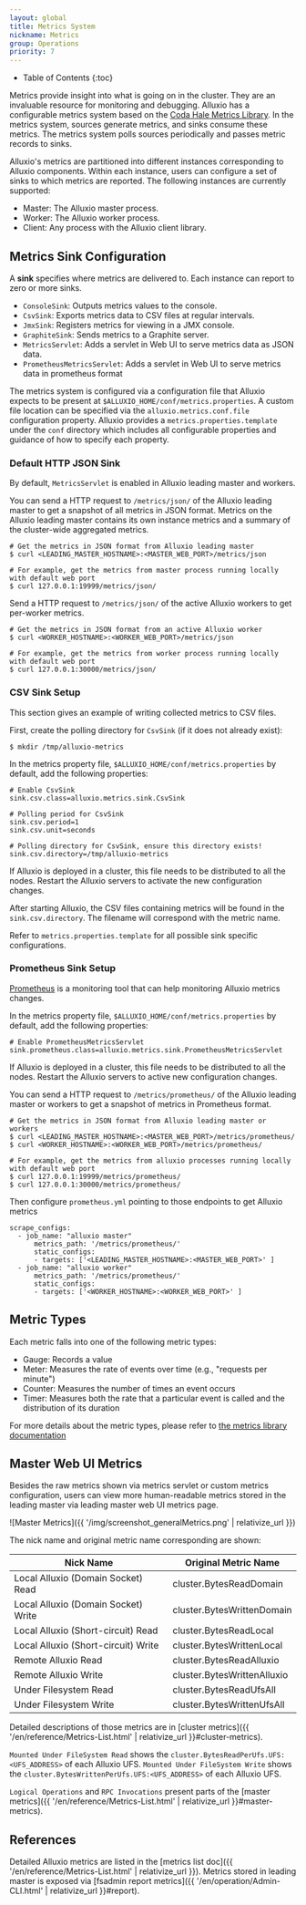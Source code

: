 ```yaml
---
layout: global
title: Metrics System
nickname: Metrics
group: Operations
priority: 7
---
```


* Table of Contents
{:toc}

Metrics provide insight into what is going on in the cluster. 
They are an invaluable resource for monitoring and debugging. 
Alluxio has a configurable metrics system based on the [Coda Hale Metrics Library](https://github.com/dropwizard/metrics). 
In the metrics system, sources generate metrics, and sinks consume these metrics. 
The metrics system polls sources periodically and passes metric records to sinks.

Alluxio's metrics are partitioned into different instances corresponding to Alluxio components.
Within each instance, users can configure a set of sinks to which metrics are reported. 
The following instances are currently supported:

* Master: The Alluxio master process.
* Worker: The Alluxio worker process.
* Client: Any process with the Alluxio client library.

## Metrics Sink Configuration

A **sink** specifies where metrics are delivered to. 
Each instance can report to zero or more sinks.

* `ConsoleSink`: Outputs metrics values to the console.
* `CsvSink`: Exports metrics data to CSV files at regular intervals.
* `JmxSink`: Registers metrics for viewing in a JMX console.
* `GraphiteSink`: Sends metrics to a Graphite server.
* `MetricsServlet`: Adds a servlet in Web UI to serve metrics data as JSON data.
* `PrometheusMetricsServlet`: Adds a servlet in Web UI to serve metrics data in prometheus format

The metrics system is configured via a configuration file that Alluxio expects to be present at `$ALLUXIO_HOME/conf/metrics.properties`. 
A custom file location can be specified via the `alluxio.metrics.conf.file` configuration property. 
Alluxio provides a `metrics.properties.template` under the `conf` directory which includes all configurable properties 
and guidance of how to specify each property. 

### Default HTTP JSON Sink

By default, `MetricsServlet` is enabled in Alluxio leading master and workers. 

You can send a HTTP request to `/metrics/json/` of the Alluxio leading master to get a snapshot of all metrics in JSON format. 
Metrics on the Alluxio leading master contains its own instance metrics and a summary of the cluster-wide aggregated metrics.

```console
# Get the metrics in JSON format from Alluxio leading master
$ curl <LEADING_MASTER_HOSTNAME>:<MASTER_WEB_PORT>/metrics/json

# For example, get the metrics from master process running locally with default web port
$ curl 127.0.0.1:19999/metrics/json/
```

Send a HTTP request to `/metrics/json/` of the active Alluxio workers to get per-worker metrics.

```console
# Get the metrics in JSON format from an active Alluxio worker
$ curl <WORKER_HOSTNAME>:<WORKER_WEB_PORT>/metrics/json

# For example, get the metrics from worker process running locally with default web port
$ curl 127.0.0.1:30000/metrics/json/
``` 

### CSV Sink Setup

This section gives an example of writing collected metrics to CSV files.

First, create the polling directory for `CsvSink` (if it does not already exist):

```console
$ mkdir /tmp/alluxio-metrics
```

In the metrics property file, `$ALLUXIO_HOME/conf/metrics.properties` by default, add the following properties:

```
# Enable CsvSink
sink.csv.class=alluxio.metrics.sink.CsvSink

# Polling period for CsvSink
sink.csv.period=1
sink.csv.unit=seconds

# Polling directory for CsvSink, ensure this directory exists!
sink.csv.directory=/tmp/alluxio-metrics
```

If Alluxio is deployed in a cluster, this file needs to be distributed to all the nodes.
Restart the Alluxio servers to activate the new configuration changes.

After starting Alluxio, the CSV files containing metrics will be found in the `sink.csv.directory`. 
The filename will correspond with the metric name.

Refer to `metrics.properties.template` for all possible sink specific configurations. 

### Prometheus Sink Setup

[Prometheus](https://prometheus.io/) is a monitoring tool that can help monitoring Alluxio metrics changes.

In the metrics property file, `$ALLUXIO_HOME/conf/metrics.properties` by default, add the following properties:

```
# Enable PrometheusMetricsServlet
sink.prometheus.class=alluxio.metrics.sink.PrometheusMetricsServlet
```

If Alluxio is deployed in a cluster, this file needs to be distributed to all the nodes.
Restart the Alluxio servers to active new configuration changes.

You can send a HTTP request to `/metrics/prometheus/` of the Alluxio leading master or workers to get a snapshot of metrics in Prometheus format. 

```console
# Get the metrics in JSON format from Alluxio leading master or workers
$ curl <LEADING_MASTER_HOSTNAME>:<MASTER_WEB_PORT>/metrics/prometheus/
$ curl <WORKER_HOSTNAME>:<WORKER_WEB_PORT>/metrics/prometheus/

# For example, get the metrics from alluxio processes running locally with default web port
$ curl 127.0.0.1:19999/metrics/prometheus/
$ curl 127.0.0.1:30000/metrics/prometheus/
```

Then configure `prometheus.yml` pointing to those endpoints to get Alluxio metrics

```
scrape_configs:
  - job_name: "alluxio master"
      metrics_path: '/metrics/prometheus/'
      static_configs:
      - targets: ['<LEADING_MASTER_HOSTNAME>:<MASTER_WEB_PORT>' ]
  - job_name: "alluxio worker"
      metrics_path: '/metrics/prometheus/'
      static_configs:
      - targets: ['<WORKER_HOSTNAME>:<WORKER_WEB_PORT>' ]
```

## Metric Types

Each metric falls into one of the following metric types:

* Gauge: Records a value
* Meter: Measures the rate of events over time (e.g., "requests per minute")
* Counter: Measures the number of times an event occurs
* Timer: Measures both the rate that a particular event is called and the distribution of its duration

For more details about the metric types, please refer to [the metrics library documentation](https://metrics.dropwizard.io/3.1.0/getting-started/)

## Master Web UI Metrics

Besides the raw metrics shown via metrics servlet or custom metrics configuration,
users can view more human-readable metrics stored in the leading master via leading master web UI metrics page.

![Master Metrics]({{ '/img/screenshot_generalMetrics.png' | relativize_url }})

The nick name and original metric name corresponding are shown:

| Nick Name | Original Metric Name |
|-----------------------------------|------------------------------|
| Local Alluxio (Domain Socket) Read | cluster.BytesReadDomain |
| Local Alluxio (Domain Socket) Write | cluster.BytesWrittenDomain |
| Local Alluxio (Short-circuit) Read | cluster.BytesReadLocal |
| Local Alluxio (Short-circuit) Write | cluster.BytesWrittenLocal |
| Remote Alluxio Read | cluster.BytesReadAlluxio |
| Remote Alluxio Write | cluster.BytesWrittenAlluxio |
| Under Filesystem Read | cluster.BytesReadUfsAll | 
| Under Filesystem Write | cluster.BytesWrittenUfsAll |

Detailed descriptions of those metrics are in [cluster metrics]({{ '/en/reference/Metrics-List.html' | relativize_url }}#cluster-metrics).

`Mounted Under FileSystem Read` shows the `cluster.BytesReadPerUfs.UFS:<UFS_ADDRESS>` of each Alluxio UFS.
`Mounted Under FileSystem Write` shows the `cluster.BytesWrittenPerUfs.UFS:<UFS_ADDRESS>` of each Alluxio UFS.

`Logical Operations` and `RPC Invocations` present parts of the [master metrics]({{ '/en/reference/Metrics-List.html' | relativize_url }}#master-metrics).

## References

Detailed Alluxio metrics are listed in the [metrics list doc]({{ '/en/reference/Metrics-List.html' | relativize_url }}).
Metrics stored in leading master is exposed via [fsadmin report metrics]({{ '/en/operation/Admin-CLI.html' | relativize_url }}#report).
